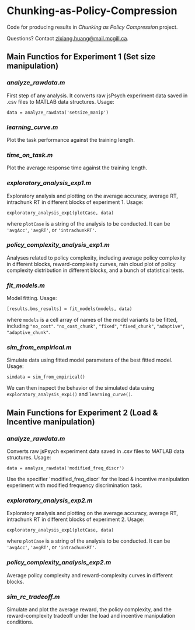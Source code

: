 # Chunking-as-Policy-Compression
Code for producing results in *Chunking as Policy Compression* project.

Questions? Contact zixiang.huang@mail.mcgill.ca.

## Main Functios for Experiment 1 (Set size manipulation)

### *analyze_rawdata.m*

First step of any analysis. It converts raw jsPsych experiment data saved in .csv files to MATLAB data structures. Usage:
```
data = analyze_rawdata('setsize_manip')
```

### *learning_curve.m*

Plot the task performance against the training length.

### *time_on_task.m*

Plot the average response time against the training length.

### *exploratory_analysis_exp1.m*

Exploratory analysis and plotting on the average accuracy, average RT, intrachunk RT in different blocks of experiment 1. Usage:
```
exploratory_analysis_exp1(plotCase, data)
```
where `plotCase` is a string of the analysis to be conducted. It can be `'avgAcc'`, `'avgRT'`, or `'intrachunkRT'`.

### *policy_complexity_analysis_exp1.m*

Analyses related to policy complexity, including average policy complexity in different blocks, reward-complexity curves, rain cloud plot of policy complexity distribution in different blocks, and a bunch of statistical tests.

### *fit_models.m*

Model fitting. Usage:
```
[results,bms_results] = fit_models(models, data)
```
where `models` is a cell array of names of the model variants to be fitted, including `"no_cost"`. `"no_cost_chunk"`, `"fixed"`, `"fixed_chunk"`, `"adaptive"`, `"adaptive_chunk"`.

### *sim_from_empirical.m*
Simulate data using fitted model parameters of the best fitted model. Usage:
```
simdata = sim_from_empirical()
```
We can then inspect the behavior of the simulated data using `exploratory_analysis_exp1()` and `learning_curve()`. 


## Main Functions for Experiment 2 (Load & Incentive manipulation)

### *analyze_rawdata.m*

Converts raw jsPsych experiment data saved in .csv files to MATLAB data structures. Usage:
```
data = analyze_rawdata('modified_freq_discr')
```
Use the specifier 'modified_freq_discr' for the load & incentive manipulation experiment with modified frequency discrimination task. 

### *exploratory_analysis_exp2.m*

Exploratory analysis and plotting on the average accuracy, average RT, intrachunk RT in different blocks of experiment 2. Usage:
```
exploratory_analysis_exp1(plotCase, data)
```
where `plotCase` is a string of the analysis to be conducted. It can be `'avgAcc'`, `'avgRT'`, or `'intrachunkRT'`.

### *policy_complexity_analysis_exp2.m*

Average policy complexity and reward-complexity curves in different blocks. 

### *sim_rc_tradeoff.m*

Simulate and plot the average reward, the policy complexity, and the reward-complexity tradeoff under the load and incentive manipulation conditions.
